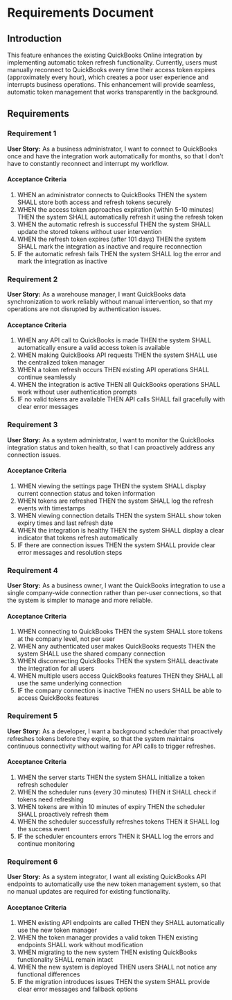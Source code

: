 # Requirements Document

## Introduction

This feature enhances the existing QuickBooks Online integration by implementing automatic token refresh functionality. Currently, users must manually reconnect to QuickBooks every time their access token expires (approximately every hour), which creates a poor user experience and interrupts business operations. This enhancement will provide seamless, automatic token management that works transparently in the background.

## Requirements

### Requirement 1

**User Story:** As a business administrator, I want to connect to QuickBooks once and have the integration work automatically for months, so that I don't have to constantly reconnect and interrupt my workflow.

#### Acceptance Criteria

1. WHEN an administrator connects to QuickBooks THEN the system SHALL store both access and refresh tokens securely
2. WHEN the access token approaches expiration (within 5-10 minutes) THEN the system SHALL automatically refresh it using the refresh token
3. WHEN the automatic refresh is successful THEN the system SHALL update the stored tokens without user intervention
4. WHEN the refresh token expires (after 101 days) THEN the system SHALL mark the integration as inactive and require reconnection
5. IF the automatic refresh fails THEN the system SHALL log the error and mark the integration as inactive

### Requirement 2

**User Story:** As a warehouse manager, I want QuickBooks data synchronization to work reliably without manual intervention, so that my operations are not disrupted by authentication issues.

#### Acceptance Criteria

1. WHEN any API call to QuickBooks is made THEN the system SHALL automatically ensure a valid access token is available
2. WHEN making QuickBooks API requests THEN the system SHALL use the centralized token manager
3. WHEN a token refresh occurs THEN existing API operations SHALL continue seamlessly
4. WHEN the integration is active THEN all QuickBooks operations SHALL work without user authentication prompts
5. IF no valid tokens are available THEN API calls SHALL fail gracefully with clear error messages

### Requirement 3

**User Story:** As a system administrator, I want to monitor the QuickBooks integration status and token health, so that I can proactively address any connection issues.

#### Acceptance Criteria

1. WHEN viewing the settings page THEN the system SHALL display current connection status and token information
2. WHEN tokens are refreshed THEN the system SHALL log the refresh events with timestamps
3. WHEN viewing connection details THEN the system SHALL show token expiry times and last refresh date
4. WHEN the integration is healthy THEN the system SHALL display a clear indicator that tokens refresh automatically
5. IF there are connection issues THEN the system SHALL provide clear error messages and resolution steps

### Requirement 4

**User Story:** As a business owner, I want the QuickBooks integration to use a single company-wide connection rather than per-user connections, so that the system is simpler to manage and more reliable.

#### Acceptance Criteria

1. WHEN connecting to QuickBooks THEN the system SHALL store tokens at the company level, not per user
2. WHEN any authenticated user makes QuickBooks requests THEN the system SHALL use the shared company connection
3. WHEN disconnecting QuickBooks THEN the system SHALL deactivate the integration for all users
4. WHEN multiple users access QuickBooks features THEN they SHALL all use the same underlying connection
5. IF the company connection is inactive THEN no users SHALL be able to access QuickBooks features

### Requirement 5

**User Story:** As a developer, I want a background scheduler that proactively refreshes tokens before they expire, so that the system maintains continuous connectivity without waiting for API calls to trigger refreshes.

#### Acceptance Criteria

1. WHEN the server starts THEN the system SHALL initialize a token refresh scheduler
2. WHEN the scheduler runs (every 30 minutes) THEN it SHALL check if tokens need refreshing
3. WHEN tokens are within 10 minutes of expiry THEN the scheduler SHALL proactively refresh them
4. WHEN the scheduler successfully refreshes tokens THEN it SHALL log the success event
5. IF the scheduler encounters errors THEN it SHALL log the errors and continue monitoring

### Requirement 6

**User Story:** As a system integrator, I want all existing QuickBooks API endpoints to automatically use the new token management system, so that no manual updates are required for existing functionality.

#### Acceptance Criteria

1. WHEN existing API endpoints are called THEN they SHALL automatically use the new token manager
2. WHEN the token manager provides a valid token THEN existing endpoints SHALL work without modification
3. WHEN migrating to the new system THEN existing QuickBooks functionality SHALL remain intact
4. WHEN the new system is deployed THEN users SHALL not notice any functional differences
5. IF the migration introduces issues THEN the system SHALL provide clear error messages and fallback options